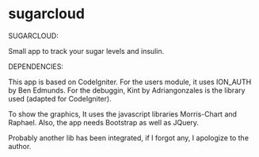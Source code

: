 # sugarcloud
SUGARCLOUD:

Small app to track your sugar levels and insulin.

DEPENDENCIES:

This app is based on CodeIgniter. For the users module, it uses ION_AUTH by Ben Edmunds.
For the debuggin, Kint by Adriangonzales is the library used (adapted for CodeIgniter).

To show the graphics, It uses the javascript libraries Morris-Chart and Raphael. Also, the app needs Bootstrap as well as JQuery.

Probably another lib has been integrated, if I forgot any, I apologize to the author.
